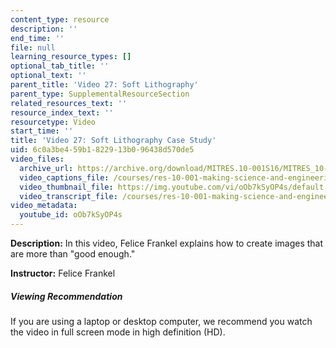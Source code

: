 ```yaml
---
content_type: resource
description: ''
end_time: ''
file: null
learning_resource_types: []
optional_tab_title: ''
optional_text: ''
parent_title: 'Video 27: Soft Lithography'
parent_type: SupplementalResourceSection
related_resources_text: ''
resource_index_text: ''
resourcetype: Video
start_time: ''
title: 'Video 27: Soft Lithography Case Study'
uid: 6c0a3be4-59b1-8229-13b0-96438d570de5
video_files:
  archive_url: https://archive.org/download/MITRES.10-001S16/MITRES_10-001S16_Track32_300k.mp4
  video_captions_file: /courses/res-10-001-making-science-and-engineering-pictures-a-practical-guide-to-presenting-your-work-spring-2016/ac36f66ca01c5a01ac6902013459597b_oOb7kSyOP4s.vtt
  video_thumbnail_file: https://img.youtube.com/vi/oOb7kSyOP4s/default.jpg
  video_transcript_file: /courses/res-10-001-making-science-and-engineering-pictures-a-practical-guide-to-presenting-your-work-spring-2016/cd9b9943da3e2aaa3a113e6ff04b6867_oOb7kSyOP4s.pdf
video_metadata:
  youtube_id: oOb7kSyOP4s
---
```


**Description:** In this video, Felice Frankel explains how to create images that are more than "good enough."

**Instructor:** Felice Frankel

##### Viewing Recommendation

If you are using a laptop or desktop computer, we recommend you watch the video in full screen mode in high definition (HD).